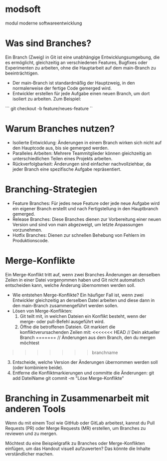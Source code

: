# modsoft
modul moderne softwareentwicklung

# Was sind Branches?
Ein Branch (Zweig) in Git ist eine unabhängige Entwicklungsumgebung, die es ermöglicht, gleichzeitig an verschiedenen Features, Bugfixes oder Experimenten zu arbeiten, ohne die Hauptarbeit auf dem main-Branch zu beeinträchtigen.

- Der main-Branch ist standardmäßig der Hauptzweig, in den normalerweise der fertige Code gemerged wird.
- Entwickler erstellen für jede Aufgabe einen neuen Branch, um dort isoliert zu arbeiten. Zum Beispiel:

``` git checkout -b feature/neues-feature ``

# Warum Branches nutzen?
- Isolierte Entwicklung: Änderungen in einem Branch wirken sich nicht auf den Hauptcode aus, bis sie gemerged werden.
- Paralleles Arbeiten: Mehrere Teammitglieder können gleichzeitig an unterschiedlichen Teilen eines Projekts arbeiten.
- Rückverfolgbarkeit: Änderungen sind einfacher nachvollziehbar, da jeder Branch eine spezifische Aufgabe repräsentiert.

# Branching-Strategien
- Feature Branches: Für jedes neue Feature oder jede neue Aufgabe wird ein eigener Branch erstellt und nach Fertigstellung in den Hauptbranch gemerged.
- Release Branches: Diese Branches dienen zur Vorbereitung einer neuen Version und sind von main abgezweigt, um letzte Anpassungen vorzunehmen.
- Hotfix Branches: Dienen zur schnellen Behebung von Fehlern im Produktionscode.

# Merge-Konflikte
Ein Merge-Konflikt tritt auf, wenn zwei Branches Änderungen an denselben Zeilen in einer Datei vorgenommen haben und Git nicht automatisch entscheiden kann, welche Änderung übernommen werden soll.

- Wie entstehen Merge-Konflikte? Ein häufiger Fall ist, wenn zwei Entwickler gleichzeitig an derselben Datei arbeiten und diese dann in den main-Branch zusammengeführt werden sollen.
- Lösen von Merge-Konflikten:
  1. Git teilt mit, in welchen Dateien ein Konflikt besteht, wenn der merge- oder pull-Befehl ausgeführt wird.
  2. Öffne die betroffenen Dateien. Git markiert die konfliktverursachenden Zeilen mit:
  <<<<<<< HEAD
// Dein aktueller Branch
=======
// Änderungen aus dem Branch, den du mergen möchtest
>>>>>>> branchname
3. Entscheide, welche Version der Änderungen übernommen werden soll (oder kombiniere beide).
4. Entferne die Konfliktmarkierungen und committe die Änderungen:
git add DateiName
git commit -m "Löse Merge-Konflikte"

# Branching in Zusammenarbeit mit anderen Tools
Wenn du mit einem Tool wie GitHub oder GitLab arbeitest, kannst du Pull Requests (PR) oder Merge Requests (MR) erstellen, um Branches zu reviewen und zu mergen.

Möchtest du eine Beispielgrafik zu Branches oder Merge-Konflikten einfügen, um das Handout visuell aufzuwerten? Das könnte die Inhalte verständlicher machen.
